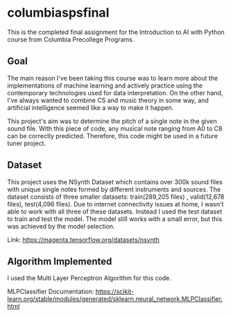 # columbiaspsfinal
This is the completed final assignment for the Introduction to AI with Python course from Columbia Precollege Programs.

## Goal
The main reason I've been taking this course was to learn more about the implementations of machine learning and actively practice using the contemporary technologies
used for data interpretation. On the other hand, I've always wanted to combine CS and music theory in some way, and artificial intelligence seemed like a way to 
make it happen.

This project's aim was to determine the pitch of a single note in the given sound file. With this piece of code, any musical note ranging from A0 to C8 can be 
correctly predicted. Therefore, this code might be used in a future tuner project.

## Dataset
This project uses the NSynth Dataset which contains over 300k sound files with unique single notes formed by different instruments and sources. The dataset consists
of three smaller datasets: train(289,205 files) , valid(12,678 files), test(4,096 files). Due to internet connectivity issues at home, I wasn't able to work with
all three of these datasets. Instead I used the test dataset to train and test the model. The model still works with a small error, but this was achieved by the
model selection.

Link: https://magenta.tensorflow.org/datasets/nsynth

## Algorithm Implemented
I used the Multi Layer Perceptron Algorithm for this code. 

MLPClassifier Documentation: https://scikit-learn.org/stable/modules/generated/sklearn.neural_network.MLPClassifier.html

